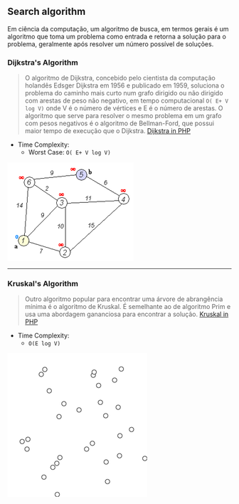 ## Search algorithm

Em ciência da computação, um algoritmo de busca, em termos gerais é um algoritmo que toma um problema como entrada e
retorna a solução para o problema, geralmente após resolver um número possível de soluções.

### Dijkstra's Algorithm

> O algoritmo de Dijkstra, concebido pelo cientista da computação holandês Edsger Dijkstra em 1956 e publicado em 1959,
> soluciona o problema do caminho mais curto num grafo dirigido ou não dirigido com arestas de peso não negativo,
> em tempo computacional `O( E+ V log V)` onde V é o número de vértices e E é o número de arestas. O algoritmo que serve
> para resolver o mesmo problema em um grafo com pesos negativos é o algoritmo de Bellman-Ford, que possui maior tempo
> de execução que o Dijkstra.
> [Dijkstra in PHP](https://github.com/JoseMateusCamargo/php/blob/main/search-algorithm/Dijkstra.php)

* Time Complexity:
    * Worst Case: `O( E+ V log V)`

![Alt text](img/Dijkstra.gif?raw=true "Dijkstra")

---

### Kruskal's Algorithm

> Outro algoritmo popular para encontrar uma árvore de abrangência mínima é o algoritmo de Kruskal.
> É semelhante ao de algoritmo Prim e usa uma abordagem gananciosa para encontrar a solução.
> [Kruskal in PHP](https://github.com/JoseMateusCamargo/php/blob/main/search-algorithm/Kruskals.php)

* Time Complexity:
    * `O(E log V)`

![Alt text](img/kruskal.gif?raw=true "Kruskal")